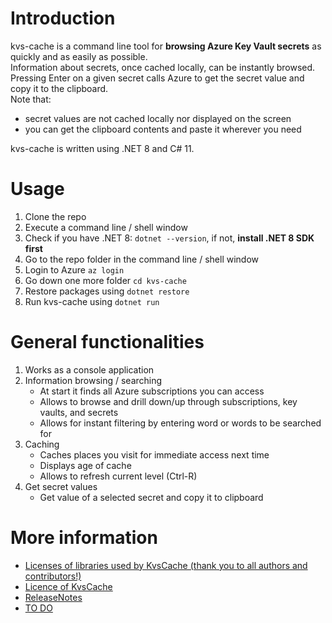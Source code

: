 # Introduction

kvs-cache is a command line tool for **browsing Azure Key Vault secrets** as quickly and as easily as possible.  
Information about secrets, once cached locally, can be instantly browsed.  
Pressing Enter on a given secret calls Azure to get the secret value and copy it to the clipboard.  
Note that:
- secret values are not cached locally nor displayed on the screen
- you can get the clipboard contents and paste it wherever you need

kvs-cache is written using .NET 8 and C# 11.  

# Usage

1. Clone the repo
1. Execute a command line / shell window
1. Check if you have .NET 8: `dotnet --version`, if not, **install .NET 8 SDK first**
1. Go to the repo folder in the command line / shell window
1. Login to Azure `az login`
1. Go down one more folder `cd kvs-cache`
1. Restore packages using `dotnet restore` 
1. Run kvs-cache using `dotnet run`

# General functionalities

1. Works as a console application
1. Information browsing / searching
   - At start it finds all Azure subscriptions you can access
   - Allows to browse and drill down/up through subscriptions, key vaults, and secrets 
   - Allows for instant filtering by entering word or words to be searched for
1. Caching
   - Caches places you visit for immediate access next time
   - Displays age of cache
   - Allows to refresh current level (Ctrl-R)
1. Get secret values
   - Get value of a selected secret and copy it to clipboard

# More information

- [Licenses of libraries used by KvsCache (thank you to all authors and contributors!)](LICENSES/LICENSES.md)
- [Licence of KvsCache](LICENSE)
- [ReleaseNotes](ReleaseNotes.md)
- [TO DO](TODO.md)
